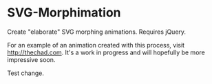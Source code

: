 # SVG-Morphimation
Create "elaborate" SVG morphing animations. Requires jQuery.

For an example of an animation created with this process, visit http://thechad.com. It's a work in progress and will hopefully be more impressive soon.

Test change.